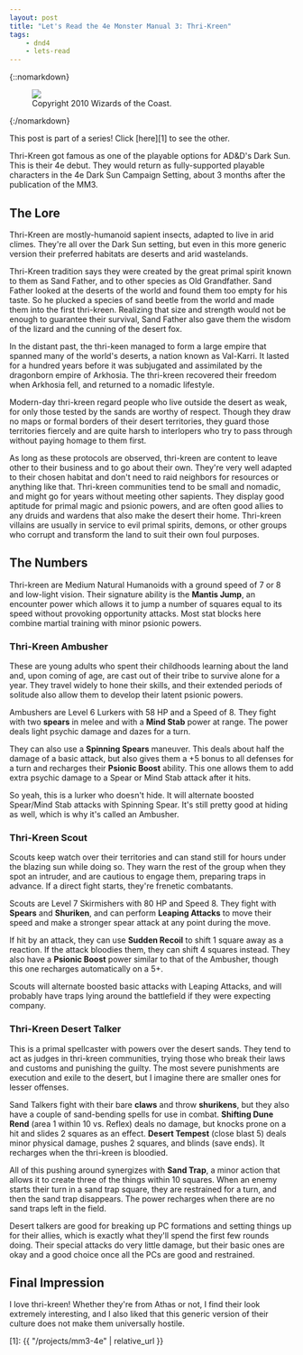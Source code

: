 ```yaml
---
layout: post
title: "Let's Read the 4e Monster Manual 3: Thri-Kreen"
tags:
    - dnd4
    - lets-read
---
```


{::nomarkdown}
<figure class="center">
  <img src="{{ "/assets/wir-mm3-4e-thri-kreen.png" | absolute_url }}"/>
  <figcaption>
    Copyright 2010 Wizards of the Coast.
  </figcaption>
</figure>
{:/nomarkdown}

This post is part of a series! Click [here][1] to see the other.

Thri-Kreen got famous as one of the playable options for AD&D's Dark Sun. This
is their 4e debut. They would return as fully-supported playable characters in
the 4e Dark Sun Campaign Setting, about 3 months after the publication of the
MM3.

## The Lore

Thri-Kreen are mostly-humanoid sapient insects, adapted to live in arid
climes. They're all over the Dark Sun setting, but even in this more generic
version their preferred habitats are deserts and arid wastelands.

Thri-Kreen tradition says they were created by the great primal spirit known to
them as Sand Father, and to other species as Old Grandfather. Sand Father looked
at the deserts of the world and found them too empty for his taste. So he
plucked a species of sand beetle from the world and made them into the first
thri-kreen. Realizing that size and strength would not be enough to guarantee
their survival, Sand Father also gave them the wisdom of the lizard and the
cunning of the desert fox.

In the distant past, the thri-keen managed to form a large empire that spanned
many of the world's deserts, a nation known as Val-Karri. It lasted for a
hundred years before it was subjugated and assimilated by the dragonborn empire
of Arkhosia. The thri-kreen recovered their freedom when Arkhosia fell, and
returned to a nomadic lifestyle.

Modern-day thri-kreen regard people who live outside the desert as weak, for
only those tested by the sands are worthy of respect. Though they draw no maps
or formal borders of their desert territories, they guard those territories
fiercely and are quite harsh to interlopers who try to pass through without
paying homage to them first.

As long as these protocols are observed, thri-kreen are content to leave other
to their business and to go about their own. They're very well adapted to their
chosen habitat and don't need to raid neighbors for resources or anything like
that. Thri-kreen communities tend to be small and nomadic, and might go for
years without meeting other sapients. They display good aptitude for primal
magic and psionic powers, and are often good allies to any druids and wardens
that also make the desert their home. Thri-kreen villains are usually in service
to evil primal spirits, demons, or other groups who corrupt and transform the
land to suit their own foul purposes.

## The Numbers

Thri-kreen are Medium Natural Humanoids with a ground speed of 7 or 8 and
low-light vision. Their signature ability is the **Mantis Jump**, an encounter
power which allows it to jump a number of squares equal to its speed without
provoking opportunity attacks. Most stat blocks here combine martial training
with minor psionic powers.

### Thri-Kreen Ambusher

These are young adults who spent their childhoods learning about the land and,
upon coming of age, are cast out of their tribe to survive alone for a
year. They travel widely to hone their skills, and their extended periods of
solitude also allow them to develop their latent psionic powers.

Ambushers are Level 6 Lurkers with 58 HP and a Speed of 8. They fight with two
**spears** in melee and with a **Mind Stab** power at range. The power deals
light psychic damage and dazes for a turn.

They can also use a **Spinning Spears** maneuver. This deals about half the
damage of a basic attack, but also gives them a +5 bonus to all defenses for a
turn and recharges their **Psionic Boost** ability. This one allows them to add
extra psychic damage to a Spear or Mind Stab attack after it hits.

So yeah, this is a lurker who doesn't hide. It will alternate boosted Spear/Mind
Stab attacks with Spinning Spear. It's still pretty good at hiding as well,
which is why it's called an Ambusher.


### Thri-Kreen Scout

Scouts keep watch over their territories and can stand still for hours under the
blazing sun while doing so. They warn the rest of the group when they spot an
intruder, and are cautious to engage them, preparing traps in advance. If a
direct fight starts, they're frenetic combatants.

Scouts are Level 7 Skirmishers with 80 HP and Speed 8. They fight with
**Spears** and **Shuriken**, and can perform **Leaping Attacks** to move their
speed and make a stronger spear attack at any point during the move.

If hit by an attack, they can use **Sudden Recoil** to shift 1 square away as a
reaction. If the attack bloodies them, they can shift 4 squares instead. They
also have a **Psionic Boost** power similar to that of the Ambusher, though this
one recharges automatically on a 5+.

Scouts will alternate boosted basic attacks with Leaping Attacks, and will
probably have traps lying around the battlefield if they were expecting
company.

### Thri-Kreen Desert Talker

This is a primal spellcaster with powers over the desert sands. They tend to act
as judges in thri-kreen communities, trying those who break their laws and
customs and punishing the guilty. The most severe punishments are execution and
exile to the desert, but I imagine there are smaller ones for lesser offenses.

Sand Talkers fight with their bare **claws** and throw **shurikens**, but they
also have a couple of sand-bending spells for use in combat. **Shifting Dune
Rend** (area 1 within 10 vs. Reflex) deals no damage, but knocks prone on a hit
and slides 2 squares as an effect. **Desert Tempest** (close blast 5) deals
minor physical damage, pushes 2 squares, and blinds (save ends). It recharges
when the thri-kreen is bloodied.

All of this pushing around synergizes with **Sand Trap**, a minor action that
allows it to create three of the things within 10 squares. When an enemy starts
their turn in a sand trap square, they are restrained for a turn, and then the
sand trap disappears. The power recharges when there are no sand traps left in
the field.

Desert talkers are good for breaking up PC formations and setting things up for
their allies, which is exactly what they'll spend the first few rounds
doing. Their special attacks do very little damage, but their basic ones are
okay and a good choice once all the PCs are good and restrained.

## Final Impression

I love thri-kreen! Whether they're from Athas or not, I find their look
extremely interesting, and I also liked that this generic version of their
culture does not make them universally hostile.

[1]: {{ "/projects/mm3-4e" | relative_url }}
